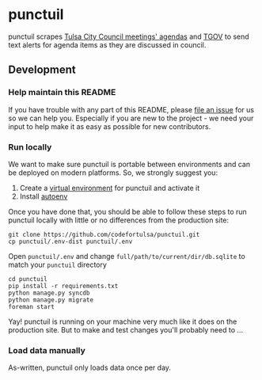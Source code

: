 # punctuil

punctuil scrapes [Tulsa City Council meetings'
agendas](http://www.tulsacouncil.org/meetings--agendas/search-agendas.aspx) and
[TGOV](http://www.tgovonline.org/) to send text alerts for agenda items as
they are discussed in council.


## Development

### Help maintain this README

If you have trouble with any part of this README, please [file an
issue](https://github.com/codefortulsa/punctuil/issues/new) for us so we can
help you. Especially if you are new to the project - we need your input to help
make it as easy as possible for new contributors.


### Run locally

We want to make sure punctuil is portable between environments and can be
deployed on modern platforms. So, we strongly suggest you:

1. Create a [virtual
   environment](https://python-guide.readthedocs.org/en/latest/dev/virtualenvs/) for punctuil and activate it
2. Install
   [autoenv](https://python-guide.readthedocs.org/en/latest/dev/virtualenvs/#autoenv)

Once you have done that, you should be able to follow these steps to run
punctuil locally with little or no differences from the production site:

```
git clone https://github.com/codefortulsa/punctuil.git
cp punctuil/.env-dist punctuil/.env
```

Open `punctuil/.env` and change `full/path/to/current/dir/db.sqlite` to match
   your `punctuil` directory

```
cd punctuil
pip install -r requirements.txt
python manage.py syncdb
python manage.py migrate
foreman start
```

Yay! punctuil is running on your machine very much like it does on the
production site. But to make and test changes you'll probably need to ...

### Load data manually

As-written, punctuil only loads data once per day. 
